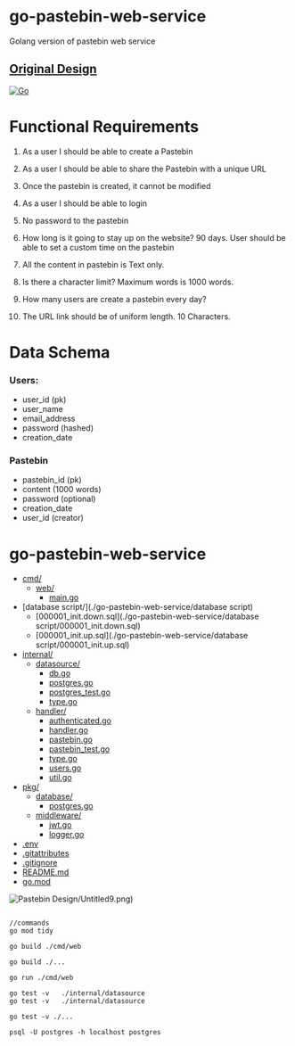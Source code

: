# go-pastebin-web-service
 Golang version of pastebin web service 

## [Original Design](https://github.com/mehkey/system-design/tree/main/designs/Pastebin)


[![Go](https://github.com/mehkey/go-echo-pastebin-web-service/actions/workflows/go.yml/badge.svg)](https://github.com/mehkey/go-echo-pastebin-web-service/actions/workflows/go.yml)


# Functional Requirements

1. As a user I should be able to create a Pastebin
2. As a user I should be able to share the Pastebin with a unique URL
3. Once the pastebin is created, it cannot be modified
4. As a user I should be able to login
5. No password to the pastebin
6. How long is it going to stay up on the website? 90 days.
User should be able to set a custom time on the pastebin

7. All the content in pastebin is Text only.
8. Is there a character limit? Maximum words is 1000 words.

9. How many users are create a pastebin every day?

10.  The URL link should be of uniform length. 10 Characters.


# Data Schema
### Users:
- user_id (pk) 
- user_name
- email_address
- password (hashed)
- creation_date

### Pastebin
- pastebin_id (pk)
- content (1000 words) 
- password (optional)
- creation_date
- user_id (creator) 

# go-pastebin-web-service

* [cmd/](./go-pastebin-web-service/cmd)
  * [web/](./go-pastebin-web-service/cmd/web)
    * [main.go](./go-pastebin-web-service/cmd/web/main.go)
* [database script/](./go-pastebin-web-service/database script)
  * [000001_init.down.sql](./go-pastebin-web-service/database script/000001_init.down.sql)
  * [000001_init.up.sql](./go-pastebin-web-service/database script/000001_init.up.sql)
* [internal/](./go-pastebin-web-service/internal)
  * [datasource/](./go-pastebin-web-service/internal/datasource)
    * [db.go](./go-pastebin-web-service/internal/datasource/db.go)
    * [postgres.go](./go-pastebin-web-service/internal/datasource/postgres.go)
    * [postgres_test.go](./go-pastebin-web-service/internal/datasource/postgres_test.go)
    * [type.go](./go-pastebin-web-service/internal/datasource/type.go)
  * [handler/](./go-pastebin-web-service/internal/handler)
    * [authenticated.go](./go-pastebin-web-service/internal/handler/authenticated.go)
    * [handler.go](./go-pastebin-web-service/internal/handler/handler.go)
    * [pastebin.go](./go-pastebin-web-service/internal/handler/pastebin.go)
    * [pastebin_test.go](./go-pastebin-web-service/internal/handler/pastebin_test.go)
    * [type.go](./go-pastebin-web-service/internal/handler/type.go)
    * [users.go](./go-pastebin-web-service/internal/handler/users.go)
    * [util.go](./go-pastebin-web-service/internal/handler/util.go)
* [pkg/](./go-pastebin-web-service/pkg)
  * [database/](./go-pastebin-web-service/pkg/database)
    * [postgres.go](./go-pastebin-web-service/pkg/database/postgres.go)
  * [middleware/](./go-pastebin-web-service/pkg/middleware)
    * [jwt.go](./go-pastebin-web-service/pkg/middleware/jwt.go)
    * [logger.go](./go-pastebin-web-service/pkg/middleware/logger.go)
* [.env](./go-pastebin-web-service/.env)
* [.gitattributes](./go-pastebin-web-service/.gitattributes)
* [.gitignore](./go-pastebin-web-service/.gitignore)
* [README.md](./go-pastebin-web-service/README.md)
* [go.mod](./go-pastebin-web-service/go.mod)


![Pastebin Design](https://github.com/mehkey/system-design/tree/main/designs/Pastebin)/Untitled9.png)



```

//commands
go mod tidy

go build ./cmd/web

go build ./...

go run ./cmd/web

go test -v   ./internal/datasource 
go test -v   ./internal/datasource 

go test -v ./...

psql -U postgres -h localhost postgres

```
